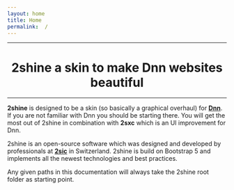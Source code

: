 ```yaml
---
layout: home
title: Home  
permalink:  /
---
```


---

# <center> 2shine a skin to make Dnn websites beautiful  </center> 

---


**2shine** is designed to be a skin (so basically a graphical overhaul) for **[Dnn](https://www.dnnsoftware.com/)**.
If you are not familiar with Dnn you should be starting there.  You will get the most out of 2shine in combination with **2sxc** which is an UI improvement for Dnn. 

2shine is an open-source software which was designed and developed by professionals at **[2sic](https://www.2sic.com/)** in Switzerland. 2shine is build on Bootstrap 5 and implements all the newest technologies and best practices. 

Any given paths in this documentation will always take the 2shine root folder as starting point. 

